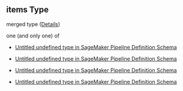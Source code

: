 ## items Type

merged type ([Details](pipeline-definition-properties-parameters-items.md))

one (and only one) of

*   [Untitled undefined type in SageMaker Pipeline Definition Schema](pipeline-definition-definitions-stringparameter.md "check type definition")

*   [Untitled undefined type in SageMaker Pipeline Definition Schema](pipeline-definition-definitions-integerparameter.md "check type definition")

*   [Untitled undefined type in SageMaker Pipeline Definition Schema](pipeline-definition-definitions-floatparameter.md "check type definition")

*   [Untitled undefined type in SageMaker Pipeline Definition Schema](pipeline-definition-definitions-booleanparameter.md "check type definition")
